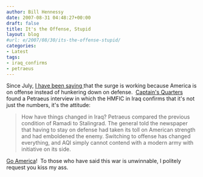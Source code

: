 ```yaml
---
author: Bill Hennessy
date: 2007-08-31 04:48:27+00:00
draft: false
title: It's the Offense, Stupid
layout: blog
#url: e/2007/08/30/its-the-offense-stupid/
categories:
- Latest
tags:
- iraq_confirms
- petraeus
---
```


Since July, [I have been saying ](https://hennessysview.com/?s=offense)that the surge is working because America is on offense instead of hunkering down on defense.  [Captain's Quarters ](https://www.captainsquartersblog.com/mt/archives/012320.php)found a Petraeus interview in which the HMFIC in Iraq confirms that it's not just the numbers, it's the attitude:


> How have things changed in Iraq? Petraeus compared the previous condition of Ramadi to Stalingrad. The general told the newspaper that having to stay on defense had taken its toll on American strength and had emboldened the enemy. Switching to offense has changed everything, and AQI simply cannot contend with a modern army with initiative on its side.


[Go America](https://hennessysview.com/2007/07/23/american-support-for-war-grows/)!  To those who have said this war is unwinnable, I politely request you kiss my ass.
